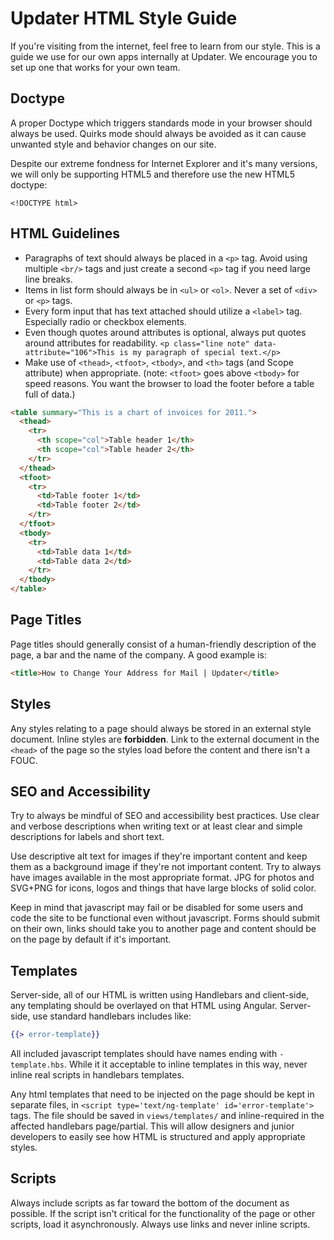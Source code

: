 # Updater HTML Style Guide

If you're visiting from the internet, feel free to learn from our style. This is a guide we use for our own apps internally at Updater. We encourage you to set up one that works for your own team.

## Doctype

A proper Doctype which triggers standards mode in your browser should always be used. Quirks mode should always be avoided as it can cause unwanted style and behavior changes on our site.

Despite our extreme fondness for Internet Explorer and it's many versions, we will only be supporting HTML5 and therefore use the new HTML5 doctype:

`<!DOCTYPE html>`

## HTML Guidelines

* Paragraphs of text should always be placed in a `<p>` tag. Avoid using multiple `<br/>` tags and just create a second `<p>` tag if you need large line breaks.
* Items in list form should always be in `<ul>` or `<ol>`. Never a set of `<div>` or `<p>` tags.
* Every form input that has text attached should utilize a `<label>` tag. Especially radio or checkbox elements.
* Even though quotes around attributes is optional, always put quotes around attributes for readability.
`<p class="line note" data-attribute="106">This is my paragraph of special text.</p>`
* Make use of `<thead>`, `<tfoot>`, `<tbody>`, and `<th>` tags (and Scope attribute) when appropriate. (note: `<tfoot>` goes above `<tbody>` for speed reasons. You want the browser to load the footer before a table full of data.)

```html
<table summary="This is a chart of invoices for 2011.">
  <thead>
    <tr>
      <th scope="col">Table header 1</th>
      <th scope="col">Table header 2</th>
    </tr>
  </thead>
  <tfoot>
    <tr>
      <td>Table footer 1</td>
      <td>Table footer 2</td>
    </tr>
  </tfoot>
  <tbody>
    <tr>
      <td>Table data 1</td>
      <td>Table data 2</td>
    </tr>
  </tbody>
</table>
```

## Page Titles

Page titles should generally consist of a human-friendly description of the page, a bar and the name of the company. A good example is:

```html
<title>How to Change Your Address for Mail | Updater</title>
```

## Styles

Any styles relating to a page should always be stored in an external style document. Inline styles are **forbidden**. Link to the external document in the `<head>` of the page so the styles load before the content and there isn't a FOUC.

## SEO and Accessibility

Try to always be mindful of SEO and accessibility best practices. Use clear and verbose descriptions when writing text or at least clear and simple descriptions for labels and short text.

Use descriptive alt text for images if they're important content and keep them as a background image if they're not important content. Try to always have images available in the most appropriate format. JPG for photos and SVG+PNG for icons, logos and things that have large blocks of solid color.

Keep in mind that javascript may fail or be disabled for some users and code the site to be functional even without javascript. Forms should submit on their own, links should take you to another page and content should be on the page by default if it's important.

## Templates

Server-side, all of our HTML is written using Handlebars and client-side, any templating should be overlayed on that HTML using Angular. Server-side, use standard handlebars includes like:

```handlebars
{{> error-template}}
```

All included javascript templates should have names ending with `-template.hbs`. While it it acceptable to inline templates in this way, never inline real scripts in handlebars templates. 

Any html templates that need to be injected on the page should be kept in separate files, in `<script type='text/ng-template' id='error-template'>` tags. The file should be saved in `views/templates/` and inline-required in the affected handlebars page/partial. This will allow designers and junior developers to easily see how HTML is structured and apply appropriate styles.

## Scripts

Always include scripts as far toward the bottom of the document as possible. If the script isn't critical for the functionality of the page or other scripts, load it asynchronously. Always use links and never inline scripts.